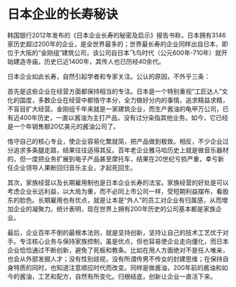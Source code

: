 # 日本企业的长寿秘诀

韩国银行2012年发布的《日本企业长寿的秘密及启示》报告书称，日本拥有3146家历史超过200年的企业，是全世界最多的；世界最长寿的企业同样出自日本，即位于大阪的“金刚组”建筑公司，该公司自日本飞鸟时代（公元600年-710年）就开始建造寺庙，历史已近1400年，其传人也已历经40余代。 

日本企业如此长寿，自然引起学者和专家关注。公认的原因，不外乎三条： 

首先是这些企业在经营方面都保持相当的专注。日本是一个特别重视“工匠达人”文化的国度，多数企业在经营中都恪守本分，全力做好分内的事情，追求精益求精，不盲目扩大经营。金刚组千年来就是一家建筑企业，而生产酱油的龟甲万公司，已有近400年历史，一直以酱油为主打产品，没有过分染指其他业务。如今，它已经是一个年销售额20亿美元的酱油公司了。 

恪守自己的核心专业，使企业容易化繁就简，把产品做到极致。相反，不少企业过分追求多条腿走路，结果往往适得其反。百年老企业雅马哈历史上就是做音乐器材的，但一度把业务扩展到电子产品甚至摩托车，结果在20世纪亏损严重，幸亏新任企业领导人果断回归音乐主业，才起死回生。 

其次，家族经营以及长期雇用制也是日本企业长寿的法宝。家族经营的好处是可以考虑企业长远利益，以大局为重，而不必同上市公司一样，受短期利益摆布，看股东的脸色。长期雇用也有优点，就是让本是“外人”的员工对企业有归属感，从而增加企业的凝聚力。统计表明，现在世界上拥有200年历史的公司基本都是家族企业。 

最后，企业百年不倒的最根本法则，就是坚持创新，坚持让自己的技术工艺优于对手。专注核心业务与保持家族控制，虽是优点，但也容易使企业走向僵化，而日本企业恰恰通过不断创新，避免了死板和教条。比如在用人方面绝对不是任人唯亲，也会从外部发掘人才；没有性别歧视，没有所谓传男不传女的封建思维；在保持自身特质的同时，也知道注意顺应时代而改变。同样是做酱油，200年前的酱油和如今的酱油，工艺和配方，自然有所变化。归根结底，创新让企业一直活下来。